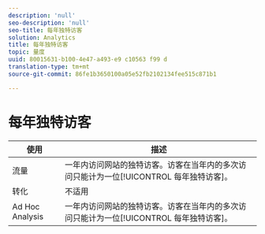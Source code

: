 ```yaml
---
description: 'null'
seo-description: 'null'
seo-title: 每年独特访客
solution: Analytics
title: 每年独特访客
topic: 量度
uuid: 80015631-b100-4e47-a493-e9 c10563 f99 d
translation-type: tm+mt
source-git-commit: 86fe1b3650100a05e52fb2102134fee515c871b1

---
```



# 每年独特访客

| 使用 | 描述 |
|---|---|
| 流量 | 一年内访问网站的独特访客。访客在当年内的多次访问只能计为一位[!UICONTROL 每年独特访客]。 |
| 转化 | 不适用 |
| Ad Hoc Analysis | 一年内访问网站的独特访客。访客在当年内的多次访问只能计为一位[!UICONTROL 每年独特访客]。 |

